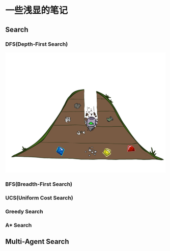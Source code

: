 # 一些浅显的笔记

## Search

### DFS(Depth-First Search)

![image](https://github.com/WhiteFish-gby/CS188_Study/blob/master/Image/dfs.png)

### BFS(Breadth-First Search)

### UCS(Uniform Cost Search)

### Greedy Search

### A\* Search

## Multi-Agent Search

